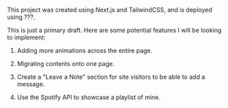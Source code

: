 This project was created using Next.js and TailwindCSS, and is deployed using ???.

This is just a primary draft. Here are some potential features I will be looking to implement:

1. Adding more animations across the entire page.

2. Migrating contents onto one page.

3. Create a "Leave a Note" section for site visitors to be able to add a message.

4. Use the Spotify API to showcase a playlist of mine.